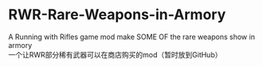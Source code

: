 # RWR-Rare-Weapons-in-Armory
A Running with Rifles game mod make SOME OF the rare weapons show in armory     
一个让RWR部分稀有武器可以在商店购买的mod（暂时放到GitHub）  
